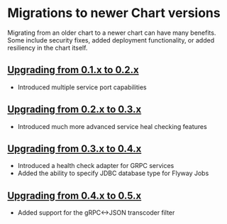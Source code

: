 # Migrations to newer Chart versions

Migrating from an older chart to a newer chart can have many benefits. Some include security fixes, added deployment functionality, or added resiliency in the chart itself.

## [Upgrading from 0.1.x to 0.2.x](./0.1.x-0.2.x.md)
- Introduced multiple service port capabilities

## [Upgrading from 0.2.x to 0.3.x](./0.2.x-0.3.x.md)
- Introduced much more advanced service heal checking features

## [Upgrading from 0.3.x to 0.4.x](./0.3.x-0.4.x.md)
- Introduced a health check adapter for GRPC services
- Added the ability to specify JDBC database type for Flyway Jobs

## [Upgrading from 0.4.x to 0.5.x](./0.4.x-0.5.x.md)
- Added support for the gRPC<->JSON transcoder filter

